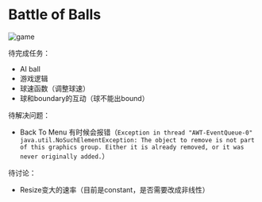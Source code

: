 # Battle of Balls

![game](https://github.com/yixiaowang2001/COMP-128_FP/blob/main/res/Pic1.png)

待完成任务：
+ AI ball
+ 游戏逻辑
+ 球速函数（调整球速）
+ 球和boundary的互动（球不能出bound）

待解决问题：
+ Back To Menu 有时候会报错（`Exception in thread "AWT-EventQueue-0" java.util.NoSuchElementException: The object to remove is not part of this graphics group. Either it is already removed, or it was never originally added.`）

待讨论：
+ Resize变大的速率（目前是constant，是否需要改成非线性）